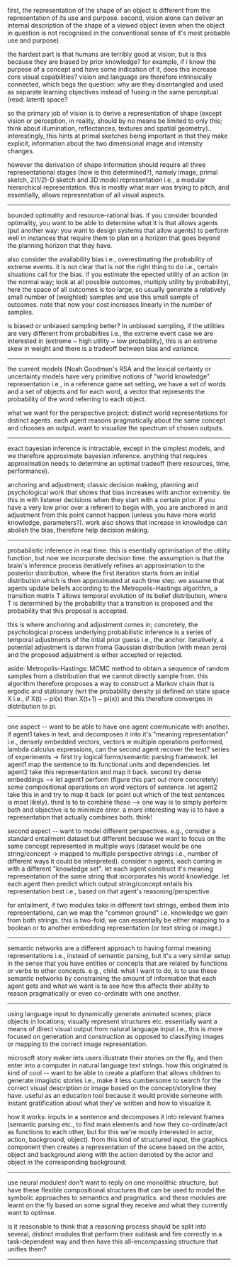 first, the representation of the shape of an object is different from the representation of its use and purpose. second, vision alone can deliver an internal description of the shape of a viewed object (even when the object in question is not recognised in the conventional sense of it's most probable use and purpose). 

the hardest part is that humans are terribly good at vision; but is this because they are biased by prior knowledge? for example, if i know the purpose of a concept and have some indication of it, does this increase core visual capabilities? vision and language are therefore intrinsically connected, which begs the question: why are they disentangled and used as separate learning objectives instead of fusing in the same perceptual (read: latent) space?

so the primary job of vision is to derive a representation of shape (except vision or perception, in reality, should by no means be limited to only this; think about illumination, reflectances, textures and spatial geometry).. interestingly, this hints at primal sketches being important in that they make explicit, information about the two dimensional image and intensity changes.

however the derivation of shape information should require all three representational stages (how is this determined?), namely image, primal sketch, 2(1/2)-D sketch and 3D model representation i.e., a modular hierarchical representation. this is mostly what marr was trying to pitch, and essentially, allows representation of all visual aspects. 

---

bounded optimality and resource-rational bias. if you consider bounded optimality, you want to be able to determine what it is that allows agents (put another way: you want to design systems that allow agents) to perform well in instances that require them to plan on a horizon that goes beyond the planning horizon that they have. 

also consider the availability bias i.e., overestimating the probability of extreme events. it is not clear that is _not_ the right thing to do i.e., certain situations call for the bias. if you estimate the epected utility of an action (in the normal way; look at all possible outcomes, multiply utility by probability), here the space of all outcomes is too large, so usually generate a relatively small number of (weighted) samples and use this small sample of outcomes. note that now your cost increases linearly in the number of samples.

is biased or unbiased sampling better? in unbiased sampling, if the utilities are very different from probabilties i.e., the extreme event case we are interested in (extreme ~ high utility ~ low probability), this is an extreme skew in weight and there is a tradeoff between bias and variance. 

---

the current models (Noah Goodman's RSA and the lexical certainty or uncertainty models have very primitive notions of "world knowledge" representation i.e., in a reference game set setting, we have a set of words and a set of objects and for each word, a vector that represents the probability of the word referring to each object. 

what we want for the perspective project: distinct world representations for distinct agents. each agent reasons pragmatically about the same concept and chooses an output. want to visualize the spectrum of chosen outputs.

---

exact bayesian inference is intractable, except in the simplest models, and we therefore approximate bayesian inference. anything that requires approximation needs to determine an optimal tradeoff (here resources, time, performance). 

anchoring and adjustment; classic decision making, planning and psychological work that shows that bias increases with anchor extremity. tie this in with listener decisions when they start with a certain prior. if you have a very low prior over a referent to begin with, you are anchored in and adjustment from this point cannot happen (unless you have more world knowledge, parameters?). work also shows that increase in knowledge can abolish the bias, therefore help decision making. 

---

probabilistic inference in real time. this is esentially optimisation of the utility function, but now we incorporate decision time. the assumption is that the brain's inference process iteratively refines an approximation to the posterior distribution, where the first iteration starts from an initial distribution which is then approximated at each time step. we assume that agents update beliefs according to the Metropolis-Hastings algorithm, a transition matrix T allows temporal evolution of its belief distribution, where T is determined by the probability that a transition is proposed and the probability that this proposal is accepted. 

this is where anchoring and adjustment comes in; concretely, the psychological process underlying probabilistic inference is a series of temporal adjustments of the intial prior guess i.e., the anchor. iteratively, a potential adjustment is darwn froma  Gaussian distribution (with mean zero) and the proposed adjustment is either accepted or rejected. 

aside: Metropolis-Hastings: MCMC method to obtain a sequence of random samples from a distribution that we cannot directly sample from. this algorithm therefore proposes a way to construct a Markov chain that is ergodic and stationary (wrt the probability density pi defined on state space X i.e., if X(t) ~ pi(x) then X(t+1) ~ pi(x)) and this therefore converges in distribution to pi. 

---

one aspect -- want to be able to have one agent communicate with another. if agent1 takes in text, and decomposes it into it's "meaning representation" i.e., densely embedded vectors, vectors w multiple operations performed, lambda calculus expressions, can the second agent recover the text?
series of experiments -> first try logical forms/semantic parsing framework. let agent1 map the sentence to its functional units and dependencies. let agent2 take this representation and map it back. second try dense embeddings --> let agent1 perform (figure this part out more concretely) some compositional operations on word vectors of sentence. let agent2 take this in and try to map it back (or point out which of the test sentences is most likely). third is to to combine these --> one way is to simply perform both and objective is to minimize error. a more interesting way is to have a representation that actually combines both. think!

second aspect -- want to model different perspectives. e.g., consider a standard entailment dataset but different because we want to focus on the same concept represented in multiple ways (dataset would be one string/concept -> mapped to multiple perspective strings i.e., number of different ways it could be interpreted). consider n agents, each coming in with a different "knowledge set". let each agent construct it's meaning representation of the same string that incorporates his world knowledge. let each agent then predict which output string/concept entails his representation best i.e., based on that agent's reasoning/perspective.

for entailment, if two modules take in different text strings, embed them into representations, can we map the "common ground" i.e. knowledge we gain from both strings. this is two-fold; we can essentially be either mapping to a boolean or to another embedding representation (or text string or image.)

---

semantic networks are a different approach to having formal meaning representations i.e., instead of semantic parsing, but it's a very similar setup in the sense that you have entities or concepts that are related by functions or verbs to other concepts. e.g., child. what I want to do, is to use these semantic networks by constraining the amount of information that each agent gets and what we want is to see how this affects their ability to reason pragmatically or even co-ordinate with one another.

---

using language input to dynamically generate animated scenes; place objects in locations; visually represent structures etc. essentially want a means of direct visual output from natural language input i.e., this is more focused on generation and construction as opposed to classifying images or mapping to the correct image representation.

microsoft story maker lets users illustrate their stories on the fly, and then enter into a computer in natural language text strings. how this originated is kind of cool -- want to be able to create a platform that allows children to generate imagistic stories i.e., make it less cumbersome to search for the correct visual description or image based on the concept/storyline they have. useful as an education tool because it would provide someone with instant gratification about what they've written and how to visualize it. 

how it works: inputs in a sentence and decomposes it into relevant frames (semantic parsing etc., to find main elements and how they co-ordinate/act as functions to each other, but for this we're mostly interested in actor, action, background, object). from this kind of structured input, the graphics component then creates a representation of the scene based on the actor, object and background along with the action denoted by the actor and object in the corresponding background. 

---

use neural modules! don't want to reply on one monolithic structure, but have these flexible compositional structures that can be used to model the symbolic approaches to semantics and pragmatics. and these modules are learnt on the fly based on some signal they receive and what they currently want to optimse.

is it reasonable to think that a reasoning process should be split into several, distinct modules that perform their subtask and fire correctly in a task-dependent way and then have this all-encompassing structure that unifies them?

---



